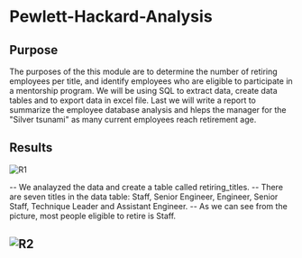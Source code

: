 # Pewlett-Hackard-Analysis

## Purpose
The purposes of the this module are to determine the number of retiring employees per title, and identify employees who are eligible to participate in a mentorship program. We will be using SQL to extract data, create data tables and to export data in excel file. Last we will write a report to summarize the employee database analysis and hleps the manager for the "Silver tsunami" as many current employees reach retirement age.

## Results
![R1](https://user-images.githubusercontent.com/92561493/145732057-e7dd50d9-5edd-4b83-b2d2-dff989b0e2db.PNG)

--  We analayzed the data and create a table called retiring_titles.
--  There are seven titles in the data table: Staff, Senior Engineer, Engineer, Senior Staff, Technique Leader and Assistant Engineer.
--  As we can see from the picture, most people eligible to retire is Staff. 

![R2](https://user-images.githubusercontent.com/92561493/145732220-6ecb921c-874c-48cd-ac7c-fbdfd43f73eb.PNG)
--
